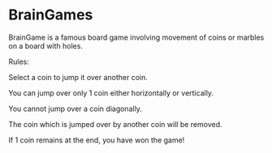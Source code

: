 BrainGames
=========

BrainGame is a famous board game involving movement of coins or marbles on a board with holes.

Rules:

Select a coin to jump it over another coin.

You can jump over only 1 coin either horizontally or vertically.

You cannot jump over a coin diagonally.

The coin which is jumped over by another coin will be removed.

If 1 coin remains at the end, you have won the game!
